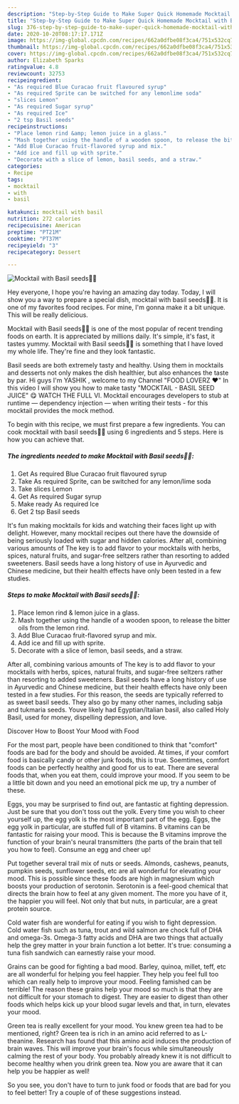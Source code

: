 ```yaml
---
description: "Step-by-Step Guide to Make Super Quick Homemade Mocktail with Basil seeds🍹🍹"
title: "Step-by-Step Guide to Make Super Quick Homemade Mocktail with Basil seeds🍹🍹"
slug: 376-step-by-step-guide-to-make-super-quick-homemade-mocktail-with-basil-seeds
date: 2020-10-20T08:17:17.171Z
image: https://img-global.cpcdn.com/recipes/662a0dfbe08f3ca4/751x532cq70/mocktail-with-basil-seeds🍹🍹-recipe-main-photo.jpg
thumbnail: https://img-global.cpcdn.com/recipes/662a0dfbe08f3ca4/751x532cq70/mocktail-with-basil-seeds🍹🍹-recipe-main-photo.jpg
cover: https://img-global.cpcdn.com/recipes/662a0dfbe08f3ca4/751x532cq70/mocktail-with-basil-seeds🍹🍹-recipe-main-photo.jpg
author: Elizabeth Sparks
ratingvalue: 4.8
reviewcount: 32753
recipeingredient:
- "As required Blue Curacao fruit flavoured syrup"
- "As required Sprite can be switched for any lemonlime soda"
- "slices Lemon"
- "As required Sugar syrup"
- "As required Ice"
- "2 tsp Basil seeds"
recipeinstructions:
- "Place lemon rind &amp; lemon juice in a glass."
- "Mash together using the handle of a wooden spoon, to release the bitter oils from the lemon rind."
- "Add Blue Curacao fruit-flavored syrup and mix."
- "Add ice and fill up with sprite."
- "Decorate with a slice of lemon, basil seeds, and a straw."
categories:
- Recipe
tags:
- mocktail
- with
- basil

katakunci: mocktail with basil 
nutrition: 272 calories
recipecuisine: American
preptime: "PT21M"
cooktime: "PT37M"
recipeyield: "3"
recipecategory: Dessert

---
```



![Mocktail with Basil seeds🍹🍹](https://img-global.cpcdn.com/recipes/662a0dfbe08f3ca4/751x532cq70/mocktail-with-basil-seeds🍹🍹-recipe-main-photo.jpg)

Hey everyone, I hope you're having an amazing day today. Today, I will show you a way to prepare a special dish, mocktail with basil seeds🍹🍹. It is one of my favorites food recipes. For mine, I'm gonna make it a bit unique. This will be really delicious.

Mocktail with Basil seeds🍹🍹 is one of the most popular of recent trending foods on earth. It is appreciated by millions daily. It's simple, it's fast, it tastes yummy. Mocktail with Basil seeds🍹🍹 is something that I have loved my whole life. They're fine and they look fantastic.

Basil seeds are both extremely tasty and healthy. Using them in mocktails and desserts not only makes the dish healthier, but also enhances the taste by par. Hi guys I&#39;m YASHIK , welcome to my Channel &#34;FOOD LOVERZ ❤️&#34; In this video I will show you how to make tasty &#34;MOCKTAIL - BASIL SEED JUICE&#34; 😋 WATCH THE FULL VI. Mocktail encourages developers to stub at runtime — dependency injection — when writing their tests - for this mocktail provides the mock method.


To begin with this recipe, we must first prepare a few ingredients. You can cook mocktail with basil seeds🍹🍹 using 6 ingredients and 5 steps. Here is how you can achieve that.

<!--inarticleads1-->

##### The ingredients needed to make Mocktail with Basil seeds🍹🍹:

1. Get As required Blue Curacao fruit flavoured syrup
1. Take As required Sprite, can be switched for any lemon/lime soda
1. Take slices Lemon
1. Get As required Sugar syrup
1. Make ready As required Ice
1. Get 2 tsp Basil seeds


It&#39;s fun making mocktails for kids and watching their faces light up with delight. However, many mocktail recipes out there have the downside of being seriously loaded with sugar and hidden calories. After all, combining various amounts of The key is to add flavor to your mocktails with herbs, spices, natural fruits, and sugar-free seltzers rather than resorting to added sweeteners. Basil seeds have a long history of use in Ayurvedic and Chinese medicine, but their health effects have only been tested in a few studies. 

<!--inarticleads2-->

##### Steps to make Mocktail with Basil seeds🍹🍹:

1. Place lemon rind &amp; lemon juice in a glass.
1. Mash together using the handle of a wooden spoon, to release the bitter oils from the lemon rind.
1. Add Blue Curacao fruit-flavored syrup and mix.
1. Add ice and fill up with sprite.
1. Decorate with a slice of lemon, basil seeds, and a straw.


After all, combining various amounts of The key is to add flavor to your mocktails with herbs, spices, natural fruits, and sugar-free seltzers rather than resorting to added sweeteners. Basil seeds have a long history of use in Ayurvedic and Chinese medicine, but their health effects have only been tested in a few studies. For this reason, the seeds are typically referred to as sweet basil seeds. They also go by many other names, including sabja and tukmaria seeds. Youve likely had Egyptian/Italian basil, also called Holy Basil, used for money, dispelling depression, and love. 

Discover How to Boost Your Mood with Food


For the most part, people have been conditioned to think that "comfort" foods are bad for the body and should be avoided. At times, if your comfort food is basically candy or other junk foods, this is true. Soemtimes, comfort foods can be perfectly healthy and good for us to eat. There are several foods that, when you eat them, could improve your mood. If you seem to be a little bit down and you need an emotional pick me up, try a number of these.

Eggs, you may be surprised to find out, are fantastic at fighting depression. Just be sure that you don't toss out the yolk. Every time you wish to cheer yourself up, the egg yolk is the most important part of the egg. Eggs, the egg yolk in particular, are stuffed full of B vitamins. B vitamins can be fantastic for raising your mood. This is because the B vitamins improve the function of your brain's neural transmitters (the parts of the brain that tell you how to feel). Consume an egg and cheer up!

Put together several trail mix of nuts or seeds. Almonds, cashews, peanuts, pumpkin seeds, sunflower seeds, etc are all wonderful for elevating your mood. This is possible since these foods are high in magnesium which boosts your production of serotonin. Serotonin is a feel-good chemical that directs the brain how to feel at any given moment. The more you have of it, the happier you will feel. Not only that but nuts, in particular, are a great protein source.

Cold water fish are wonderful for eating if you wish to fight depression. Cold water fish such as tuna, trout and wild salmon are chock full of DHA and omega-3s. Omega-3 fatty acids and DHA are two things that actually help the grey matter in your brain function a lot better. It's true: consuming a tuna fish sandwich can earnestly raise your mood. 

Grains can be good for fighting a bad mood. Barley, quinoa, millet, teff, etc are all wonderful for helping you feel happier. They help you feel full too which can really help to improve your mood. Feeling famished can be terrible! The reason these grains help your mood so much is that they are not difficult for your stomach to digest. They are easier to digest than other foods which helps kick up your blood sugar levels and that, in turn, elevates your mood.

Green tea is really excellent for your mood. You knew green tea had to be mentioned, right? Green tea is rich in an amino acid referred to as L-theanine. Research has found that this amino acid induces the production of brain waves. This will improve your brain's focus while simultaneously calming the rest of your body. You probably already knew it is not difficult to become healthy when you drink green tea. Now you are aware that it can help you be happier as well!

So you see, you don't have to turn to junk food or foods that are bad for you to feel better! Try  a  couple of  of  these  suggestions  instead.

